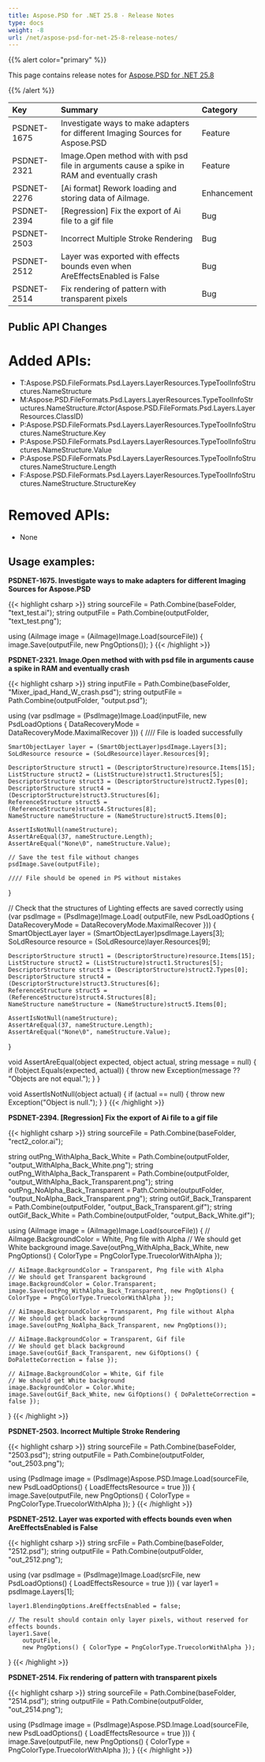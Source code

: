 ```yaml
---
title: Aspose.PSD for .NET 25.8 - Release Notes
type: docs
weight: -8
url: /net/aspose-psd-for-net-25-8-release-notes/
---
```


{{% alert color="primary" %}}

This page contains release notes for [Aspose.PSD for .NET 25.8](https://www.nuget.org/packages/Aspose.PSD/)

{{% /alert %}}

| **Key**     | **Summary**                                                                               | **Category** |
|:------------|:------------------------------------------------------------------------------------------|:-------------|
| PSDNET-1675 | Investigate ways to make adapters for different Imaging Sources for Aspose.PSD            | Feature      |
| PSDNET-2321 | Image.Open method with with psd file in arguments cause a spike in RAM and eventually crash | Feature      |
| PSDNET-2276 | [Ai format] Rework loading and storing data of AiImage.                                   | Enhancement  |
| PSDNET-2394 | [Regression] Fix the export of Ai file to a gif file                                      | Bug          |
| PSDNET-2503 | Incorrect Multiple Stroke Rendering                                                       | Bug          |
| PSDNET-2512 | Layer was exported with effects bounds even when AreEffectsEnabled is False               | Bug          |
| PSDNET-2514 | Fix rendering of pattern with transparent pixels                                          | Bug          |


## **Public API Changes**
# **Added APIs:**
- T:Aspose.PSD.FileFormats.Psd.Layers.LayerResources.TypeToolInfoStructures.NameStructure
- M:Aspose.PSD.FileFormats.Psd.Layers.LayerResources.TypeToolInfoStructures.NameStructure.#ctor(Aspose.PSD.FileFormats.Psd.Layers.LayerResources.ClassID)
- P:Aspose.PSD.FileFormats.Psd.Layers.LayerResources.TypeToolInfoStructures.NameStructure.Key
- P:Aspose.PSD.FileFormats.Psd.Layers.LayerResources.TypeToolInfoStructures.NameStructure.Value
- P:Aspose.PSD.FileFormats.Psd.Layers.LayerResources.TypeToolInfoStructures.NameStructure.Length
- F:Aspose.PSD.FileFormats.Psd.Layers.LayerResources.TypeToolInfoStructures.NameStructure.StructureKey

# **Removed APIs:**
- None


## **Usage examples:**

**PSDNET-1675. Investigate ways to make adapters for different Imaging Sources for Aspose.PSD**

{{< highlight csharp >}}
string sourceFile = Path.Combine(baseFolder, "text_test.ai");
string outputFile = Path.Combine(outputFolder, "text_test.png");

using (AiImage image = (AiImage)Image.Load(sourceFile))
{
    image.Save(outputFile, new PngOptions());
}
{{< /highlight >}}

**PSDNET-2321. Image.Open method with with psd file in arguments cause a spike in RAM and eventually crash**

{{< highlight csharp >}}
string inputFile = Path.Combine(baseFolder, "Mixer_ipad_Hand_W_crash.psd");
string outputFile = Path.Combine(outputFolder, "output.psd");

using (var psdImage = (PsdImage)Image.Load(inputFile, new PsdLoadOptions { DataRecoveryMode = DataRecoveryMode.MaximalRecover }))
{
    //// File is loaded successfully

    SmartObjectLayer layer = (SmartObjectLayer)psdImage.Layers[3];
    SoLdResource resource = (SoLdResource)layer.Resources[9];

    DescriptorStructure struct1 = (DescriptorStructure)resource.Items[15];
    ListStructure struct2 = (ListStructure)struct1.Structures[5];
    DescriptorStructure struct3 = (DescriptorStructure)struct2.Types[0];
    DescriptorStructure struct4 = (DescriptorStructure)struct3.Structures[6];
    ReferenceStructure struct5 = (ReferenceStructure)struct4.Structures[8];
    NameStructure nameStructure = (NameStructure)struct5.Items[0];

    AssertIsNotNull(nameStructure);
    AssertAreEqual(37, nameStructure.Length);
    AssertAreEqual("None\0", nameStructure.Value);

    // Save the test file without changes
    psdImage.Save(outputFile);

    //// File should be opened in PS without mistakes
}

// Check that the structures of Lighting effects are saved correctly
using (var psdImage = (PsdImage)Image.Load(
            outputFile,
            new PsdLoadOptions { DataRecoveryMode = DataRecoveryMode.MaximalRecover }))
{
    SmartObjectLayer layer = (SmartObjectLayer)psdImage.Layers[3];
    SoLdResource resource = (SoLdResource)layer.Resources[9];

    DescriptorStructure struct1 = (DescriptorStructure)resource.Items[15];
    ListStructure struct2 = (ListStructure)struct1.Structures[5];
    DescriptorStructure struct3 = (DescriptorStructure)struct2.Types[0];
    DescriptorStructure struct4 = (DescriptorStructure)struct3.Structures[6];
    ReferenceStructure struct5 = (ReferenceStructure)struct4.Structures[8];
    NameStructure nameStructure = (NameStructure)struct5.Items[0];

    AssertIsNotNull(nameStructure);
    AssertAreEqual(37, nameStructure.Length);
    AssertAreEqual("None\0", nameStructure.Value);
}

void AssertAreEqual(object expected, object actual, string message = null)
{
    if (!object.Equals(expected, actual))
    {
        throw new Exception(message ?? "Objects are not equal.");
    }
}

void AssertIsNotNull(object actual)
{
    if (actual == null)
    {
        throw new Exception("Object is null.");
    }
}
{{< /highlight >}}

**PSDNET-2394. [Regression] Fix the export of Ai file to a gif file**

{{< highlight csharp >}}
string sourceFile = Path.Combine(baseFolder, "rect2_color.ai");

string outPng_WithAlpha_Back_White = Path.Combine(outputFolder, "output_WithAlpha_Back_White.png");
string outPng_WithAlpha_Back_Transparent = Path.Combine(outputFolder, "output_WithAlpha_Back_Transparent.png");
string outPng_NoAlpha_Back_Transparent = Path.Combine(outputFolder, "output_NoAlpha_Back_Transparent.png");
string outGif_Back_Transparent = Path.Combine(outputFolder, "output_Back_Transparent.gif");
string outGif_Back_White = Path.Combine(outputFolder, "output_Back_White.gif");

using (AiImage image = (AiImage)Image.Load(sourceFile))
{
    // AiImage.BackgroundColor = White, Png file with Alpha
    // We should get White background
    image.Save(outPng_WithAlpha_Back_White, new PngOptions() { ColorType = PngColorType.TruecolorWithAlpha });

    // AiImage.BackgroundColor = Transparent, Png file with Alpha
    // We should get Transparent background
    image.BackgroundColor = Color.Transparent;
    image.Save(outPng_WithAlpha_Back_Transparent, new PngOptions() { ColorType = PngColorType.TruecolorWithAlpha });

    // AiImage.BackgroundColor = Transparent, Png file without Alpha
    // We should get black background
    image.Save(outPng_NoAlpha_Back_Transparent, new PngOptions());

    // AiImage.BackgroundColor = Transparent, Gif file
    // We should get black background
    image.Save(outGif_Back_Transparent, new GifOptions() { DoPaletteCorrection = false });

    // AiImage.BackgroundColor = White, Gif file
    // We should get White background
    image.BackgroundColor = Color.White;
    image.Save(outGif_Back_White, new GifOptions() { DoPaletteCorrection = false });
}
{{< /highlight >}}

**PSDNET-2503. Incorrect Multiple Stroke Rendering**

{{< highlight csharp >}}
string sourceFile = Path.Combine(baseFolder, "2503.psd");
string outputFile = Path.Combine(outputFolder, "out_2503.png");

using (PsdImage image = (PsdImage)Aspose.PSD.Image.Load(sourceFile, new PsdLoadOptions() { LoadEffectsResource = true }))
{
    image.Save(outputFile, new PngOptions() { ColorType = PngColorType.TruecolorWithAlpha });
}
{{< /highlight >}}

**PSDNET-2512. Layer was exported with effects bounds even when AreEffectsEnabled is False**

{{< highlight csharp >}}
string srcFile = Path.Combine(baseFolder, "2512.psd");
string outputFile = Path.Combine(outputFolder, "out_2512.png");

using (var psdImage = (PsdImage)Image.Load(srcFile, new PsdLoadOptions() { LoadEffectsResource = true }))
{
    var layer1 = psdImage.Layers[1];

    layer1.BlendingOptions.AreEffectsEnabled = false;

    // The result should contain only layer pixels, without reserved for effects bounds.
    layer1.Save(
        outputFile,
        new PngOptions() { ColorType = PngColorType.TruecolorWithAlpha });
}
{{< /highlight >}}

**PSDNET-2514. Fix rendering of pattern with transparent pixels**

{{< highlight csharp >}}
string sourceFile = Path.Combine(baseFolder, "2514.psd");
string outputFile = Path.Combine(outputFolder, "out_2514.png");

using (PsdImage image = (PsdImage)Aspose.PSD.Image.Load(sourceFile, new PsdLoadOptions() { LoadEffectsResource = true }))
{
    image.Save(outputFile, new PngOptions() { ColorType = PngColorType.TruecolorWithAlpha });
}
{{< /highlight >}}

